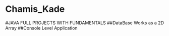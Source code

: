 # Chamis_Kade
#JAVA FULL PROJECTS WITH FUNDAMENTALS
##DataBase Works as a 2D Array
##Console Level Application
